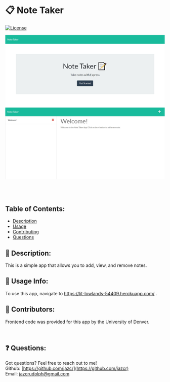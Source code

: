 
# :clipboard: Note Taker

[![License](https://img.shields.io/badge/License-MIT%20-blue.svg)](https://opensource.org/licenses/MIT)

![Screenshot of home page](https://github.com/jazcr/note-taker/blob/8b9b9e5a7640abf266c4974d5ea4c6f2a036abc1/public/assets/images/homepg.JPG)
![Screenshot of notes page](https://github.com/jazcr/note-taker/blob/8b9b9e5a7640abf266c4974d5ea4c6f2a036abc1/public/assets/images/notepage.JPG)

<br>  
<br> 



## Table of Contents: 
*  [Description](#scroll-description)
*  [Usage](#book-usage-info)
*  [Contributing](#couple-contributors)
*  [Questions](#-questions)



## :scroll: Description: 

This is a simple app that allows you to add, view, and remove notes.



## :book: Usage Info:

To use this app, navigate to https://lit-lowlands-54409.herokuapp.com/ . 


## :couple: Contributors:

Frontend code was provided for this app by the University of Denver. 

<br>

## ❓ Questions:

Got questions? Feel free to reach out to me!<br>
Github: [https://github.com/jazcr](https://github.com/jazcr)<br>
Email: [jazcrudolph@gmail.com](jazcrudolph@gmail.com)


